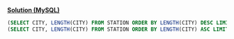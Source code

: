 [**Solution (MySQL)**](https://www.hackerrank.com/challenges/weather-observation-station-5)
```sql
(SELECT CITY, LENGTH(CITY) FROM STATION ORDER BY LENGTH(CITY) DESC LIMIT 1) UNION
(SELECT CITY, LENGTH(CITY) FROM STATION ORDER BY LENGTH(CITY) ASC LIMIT 1)
```
